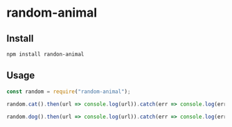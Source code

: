 # random-animal

## Install

`npm install randon-animal`

## Usage

```js
const random = require("random-animal");

random.cat().then(url => console.log(url)).catch(err => console.log(err.message));

random.dog().then(url => console.log(url)).catch(err => console.log(err.message));
```
